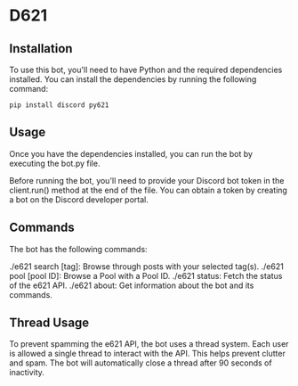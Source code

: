 # D621

## Installation

To use this bot, you'll need to have Python and the required dependencies installed. You can install the dependencies by running the following command:

`pip install discord py621`

## Usage

Once you have the dependencies installed, you can run the bot by executing the bot.py file. 

Before running the bot, you'll need to provide your Discord bot token in the client.run() method at the end of the file. You can obtain a token by creating a bot on the Discord developer portal.

## Commands

The bot has the following commands:

./e621 search [tag]: Browse through posts with your selected tag(s).
./e621 pool [pool ID]: Browse a Pool with a Pool ID.
./e621 status: Fetch the status of the e621 API.
./e621 about: Get information about the bot and its commands.

## Thread Usage

To prevent spamming the e621 API, the bot uses a thread system. Each user is allowed a single thread to interact with the API. This helps prevent clutter and spam. The bot will automatically close a thread after 90 seconds of inactivity.

